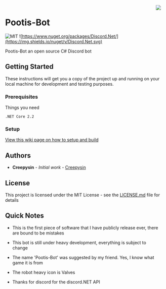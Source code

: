 <img src="https://raw.githubusercontent.com/CreepysinProjects/Pootis-Bot/master/Pootis-Bot/icon.ico" align="right" />

# Pootis-Bot 

![MIT](https://img.shields.io/github/license/mashape/apistatus.svg) ![https://www.nuget.org/packages/Discord.Net/](https://img.shields.io/nuget/v/Discord.Net.svg)

Pootis-Bot an open source C# Discord bot

## Getting Started

These instructions will get you a copy of the project up and running on your local machine for development and testing purposes.

### Prerequisites

Things you need

```
.NET Core 2.2
```

### Setup

[View this wiki page on how to setup and build](https://github.com/CreepysinProjects/Pootis-Bot/wiki/Building-Pootis-Bot)

## Authors

* **Creepysin** - *Initial work* - [Creepysin](https://github.com/CreepysinStudios)

## License

This project is licensed under the MIT License - see the [LICENSE.md](https://github.com/CreepysinProjects/Pootis-Bot/blob/master/LICENSE) file for details

## Quick Notes

* This is the first piece of software that I have publicly release ever, there are bound to be mistakes
* This bot is still under heavy development, everything is subject to change
* The name 'Pootis-Bot' was suggested by my friend. Yes, I know what game it is from

* The robot heavy icon is Valves
* Thanks for discord for the discord.NET API
